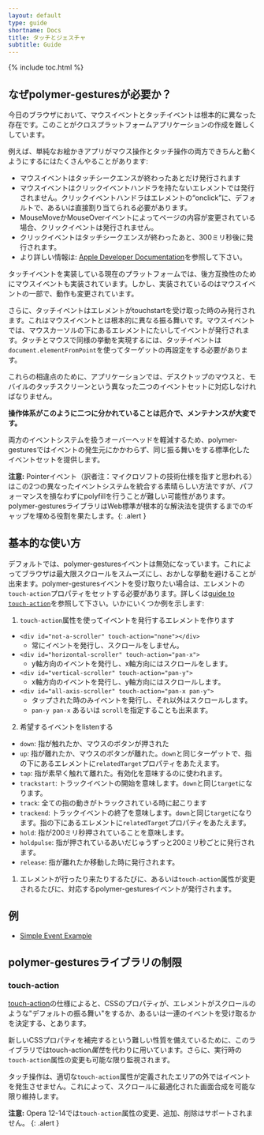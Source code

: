 ```yaml
---
layout: default
type: guide
shortname: Docs
title: タッチとジェスチャ
subtitle: Guide
---
```


{% include toc.html %}

## なぜpolymer-gesturesが必要か？

今日のブラウザにおいて、マウスイベントとタッチイベントは根本的に異なった存在です。このことがクロスプラットフォームアプリケーションの作成を難しくしています。

例えば、単純なお絵かきアプリがマウス操作とタッチ操作の両方できちんと動くようにするにはたくさんやることがあります:

- マウスイベントはタッチシークエンスが終わったあとだけ発行されます
- マウスイベントはクリックイベントハンドラを持たないエレメントでは発行されません。クリックイベントハンドラはエレメントの“onclick”に、デフォルトで、あるいは直接割り当てられる必要があります。
- MouseMoveかMouseOverイベントによってページの内容が変更されている場合、クリックイベントは発行されません。
- クリックイベントはタッチシークエンスが終わったあと、300ミリ秒後に発行されます。
- より詳しい情報は: [Apple Developer Documentation](http://developer.apple.com/library/safari/#documentation/appleapplications/reference/safariwebcontent/HandlingEvents/HandlingEvents.html)を参照して下さい。

タッチイベントを実装している現在のプラットフォームでは、後方互換性のためにマウスイベントも実装されています。しかし、実装されているのはマウスイベントの一部で、動作も変更されています。

さらに、タッチイベントはエレメントがtouchstartを受け取った時のみ発行されます。これはマウスイベントとは根本的に異なる振る舞いです。マウスイベントでは、マウスカーソルの下にあるエレメントにたいしてイベントが発行されます。タッチとマウスで同様の挙動を実現するには、タッチイベントは`document.elementFromPoint`を使ってターゲットの再設定をする必要があります。

これらの相違点のために、アプリケーションでは、デスクトップのマウスと、モバイルのタッチスクリーンという異なった二つのイベントセットに対応しなければなりません。

**操作体系がこのように二つに分かれていることは厄介で、メンテナンスが大変です。**

両方のイベントシステムを扱うオーバーヘッドを軽減するため、polymer-gesturesではイベントの発生元にかかわらず、同じ振る舞いをする標準化したイベントセットを提供します。

**注意:** Pointerイベント（訳者注：マイクロソフトの技術仕様を指すと思われる）はこの2つの異なったイベントシステムを統合する素晴らしい方法ですが、パフォーマンスを損なわずにpolyfillを行うことが難しい可能性があります。polymer-gesturesライブラリはWeb標準が根本的な解決法を提供するまでのギャップを埋める役割を果たします。{: .alert }

## 基本的な使い方

デフォルトでは、polymer-gesturesイベントは無効になっています。これによってブラウザは最大限スクロールをスムーズにし、おかしな挙動を避けることが出来ます。polymer-gesturesイベントを受け取りたい場合は、エレメントの`touch-action`プロパティをセットする必要があります。詳しくは[guide to `touch-action`](https://developers.google.com/web/fundamentals/input/touch/touchevents/#control-gestures-using-touch-actions)を参照して下さい。いかにいくつか例を示します:

1. `touch-action`属性を使ってイベントを発行するエレメントを作ります
  - `<div id="not-a-scroller" touch-action="none"></div>`
      - 常にイベントを発行し、スクロールをしません。
  - `<div id="horizontal-scroller" touch-action="pan-x">`
      - y軸方向のイベントを発行し、x軸方向にはスクロールをします。
  - `<div id="vertical-scroller" touch-action="pan-y">`
      - x軸方向のイベントを発行し、y軸方向にはスクロールします。
  - `<div id="all-axis-scroller" touch-action="pan-x pan-y">`
      - タップされた時のみイベントを発行し、それ以外はスクロールします。
      -  `pan-y pan-x` あるいは `scroll`を指定することも出来ます。

2. 希望するイベントをlistenする
  - `down`: 指が触れたか、マウスのボタンが押された
  - `up`: 指が離れたか、マウスのボタンが離れた。`down`と同じターゲットで、指の下にあるエレメントに`relatedTarget`プロパティをあたえます。
  - `tap`: 指が素早く触れて離れた。有効化を意味するのに使われます。
  - `trackstart`: トラックイベントの開始を意味します。`down`と同じ`target`になります。
  - `track`: 全ての指の動きがトラックされている時に起こります
  - `trackend`: トラックイベントの終了を意味します。`down`と同じ`target`になります。指の下にあるエレメントに`relatedTarget`プロパティをあたえます。
  - `hold`: 指が200ミリ秒押されていることを意味します。
  - `holdpulse`: 指が押されているあいだじゅうずっと200ミリ秒ごとに発行されます。
  - `release`: 指が離れたか移動した時に発行されます。


1. エレメントが行ったり来たりするたびに、あるいは`touch-action`属性が変更されるたびに、対応するpolymer-gesturesイベントが発行されます。

## 例

- [Simple Event Example](http://polymer.github.io/polymer-gestures/samples/simple/index.html)

## polymer-gesturesライブラリの制限

### touch-action


[touch-action](https://dvcs.w3.org/hg/pointerevents/raw-file/tip/pointerEvents.html#the-touch-action-css-property)の仕様によると、CSSのプロパティが、エレメントがスクロールのような"デフォルトの振る舞い"をするか、あるいは一連のイベントを受け取るかを決定する、とあります。

新しいCSSプロパティを補完するという難しい性質を備えているために、このライブラリではtouch-action*属性*を代わりに用いています。さらに、実行時の`touch-action`属性の変更も可能な限り監視されます。

タッチ操作は、適切な`touch-action`属性が定義されたエリアの外ではイベントを発生させません。これによって、スクロールに最適化された画面合成を可能な限り維持します。

**注意:** Opera 12-14では`touch-action`属性の変更、追加、削除はサポートされません。
{: .alert }
